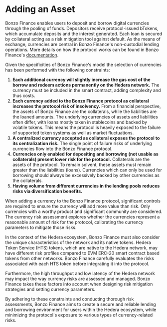 # Adding an Asset

Bonzo Finance enables users to deposit and borrow digital currencies through the pooling of funds. Depositors receive protocol-issued bTokens, which accumulate deposits and the interest generated. Each loan is secured by collateral acting as a risk mitigation tool against default. As the means of exchange, currencies are central in Bonzo Finance's non-custodial lending operations. More details on how the protocol works can be found in Bonzo Finance's [documentation](https://docs.bonzo.finance).

Given the specificities of Bonzo Finance's model the selection of currencies has been performed with the following constraints:

1. **Each additional currency will slightly increase the gas cost of the borrow and redeem actions permanently on the Hedera network.** The currency must be included in the smart contract, adding complexity and thus costs.
2. **Each currency added to the Bonzo Finance protocol as collateral increases the protocol risk of insolvency.** From a financial perspective, the assets of Bonzo Finance are the collaterals, while the liabilities are the loaned amounts. The underlying currencies of assets and liabilities often differ, with loans mostly taken in stablecoins and backed by volatile tokens. This means the protocol is heavily exposed to the failure of supported token systems as well as market fluctuations.
3. **A centralized currency accepted as collateral exposes the protocol to its centralization risk.** The single point of failure risks of underlying currencies flow into the Bonzo Finance protocol.
4. **Currencies only enabled for depositing and borrowing (not usable as collaterals) present lower risk for the protocol.** Collaterals are the assets of the protocol. To remain solvent, these assets must remain greater than the liabilities (loans). Currencies which can only be used for borrowing should always be excessively backed by other currencies as the collaterals.
5. **Having volume from different currencies in the lending pools reduces risks via diversification benefits.**

When adding a currency to the Bonzo Finance protocol, significant controls are required to ensure the currency will add more value than risk. Only currencies with a worthy product and significant community are considered. The currency risk assessment explores whether the currencies represent a reasonable amount of risk for the protocol, calibrating the currency parameters to mitigate those risks.

In the context of the Hedera ecosystem, Bonzo Finance must also consider the unique characteristics of the network and its native tokens. Hedera Token Service (HTS) tokens, which are native to the Hedera network, may have different risk profiles compared to EVM ERC-20 smart contract based tokens from other networks. Bonzo Finance carefully evaluates the risks associated with each HTS token before integrating it into the protocol.

Furthermore, the high throughput and low latency of the Hedera network may impact the way currency risks are assessed and managed. Bonzo Finance takes these factors into account when designing risk mitigation strategies and setting currency parameters.

By adhering to these constraints and conducting thorough risk assessments, Bonzo Finance aims to create a secure and reliable lending and borrowing environment for users within the Hedera ecosystem, while minimizing the protocol's exposure to various types of currency-related risks.
